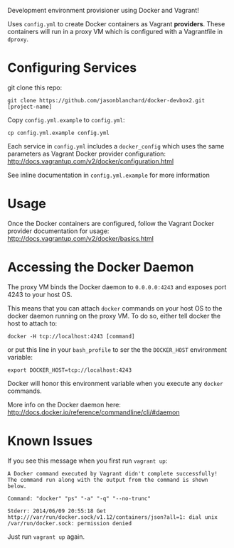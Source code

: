 Development environment provisioner using Docker and Vagrant!

Uses `config.yml` to create Docker containers as Vagrant **providers**. These containers will run in a proxy VM which is configured with a Vagrantfile in `dproxy`.

Configuring Services
================
git clone this repo:

`git clone https://github.com/jasonblanchard/docker-devbox2.git [project-name]`

Copy `config.yml.example` to `config.yml`:

`cp config.yml.example config.yml`

Each service in `config.yml` includes a `docker_config` which uses the same parameters as Vagrant Docker provider configuration: http://docs.vagrantup.com/v2/docker/configuration.html

See inline documentation in `config.yml.example` for more information

Usage
=====
Once the Docker containers are configured, follow the Vagrant Docker provider documentation for usage: http://docs.vagrantup.com/v2/docker/basics.html

Accessing the Docker Daemon
===========================
The proxy VM binds the Docker daemon to `0.0.0.0:4243` and exposes port 4243 to your host OS.

This means that you can attach `docker` commands on your host OS to the docker daemon running on the proxy VM. To do so, either tell docker the host to attach to:

`docker -H tcp://localhost:4243 [command]`

or put this line in your `bash_profile` to ser the the `DOCKER_HOST` environment variable:

`export DOCKER_HOST=tcp://localhost:4243`

Docker will honor this environment variable when you execute any `docker` commands.

More info on the Docker daemon here: http://docs.docker.io/reference/commandline/cli/#daemon

Known Issues
============
If you see this message when you first run `vagrant up`:

```
A Docker command executed by Vagrant didn't complete successfully!
The command run along with the output from the command is shown
below.

Command: "docker" "ps" "-a" "-q" "--no-trunc"

Stderr: 2014/06/09 20:55:18 Get http:///var/run/docker.sock/v1.12/containers/json?all=1: dial unix /var/run/docker.sock: permission denied
```

Just run `vagrant up` again.
